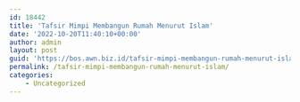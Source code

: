 ```yaml
---
id: 18442
title: 'Tafsir Mimpi Membangun Rumah Menurut Islam'
date: '2022-10-20T11:40:10+00:00'
author: admin
layout: post
guid: 'https://bos.awn.biz.id/tafsir-mimpi-membangun-rumah-menurut-islam/'
permalink: /tafsir-mimpi-membangun-rumah-menurut-islam/
categories:
    - Uncategorized
---
```



